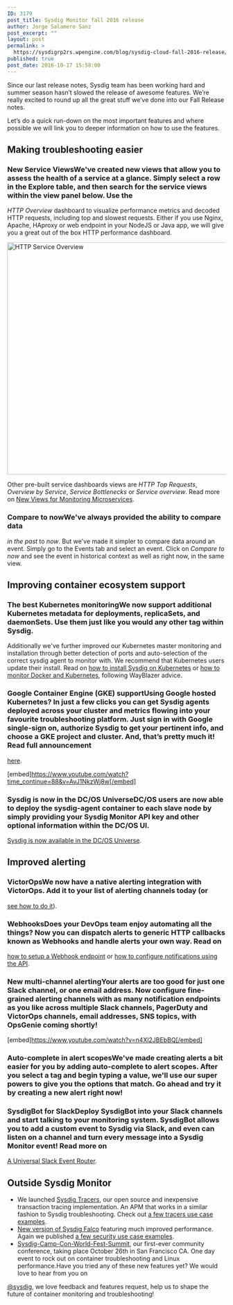 ```yaml
---
ID: 3179
post_title: Sysdig Monitor fall 2016 release
author: Jorge Salamero Sanz
post_excerpt: ""
layout: post
permalink: >
  https://sysdigrp2rs.wpengine.com/blog/sysdig-cloud-fall-2016-release/
published: true
post_date: 2016-10-17 15:58:00
---
```

Since our last release notes, Sysdig team has been working hard and summer season hasn’t slowed the release of awesome features. We’re really excited to round up all the great stuff we’ve done into our Fall Release notes.  
  
Let’s do a quick run-down on the most important features and where possible we will link you to deeper information on how to use the features.  
## Making troubleshooting easier

### New Service ViewsWe've created new views that allow you to assess the health of a service at a glance. Simply select a row in the Explore table, and then search for the service views within the view panel below. Use the 

*HTTP Overview* dashboard to visualize performance metrics and decoded HTTP requests, including top and slowest requests. Either if you use Nginx, Apache, HAproxy or web endpoint in your NodeJS or Java app, we will give you a great out of the box HTTP performance dashboard.  
  
<a data-rel="lightbox-0" href="/wp-content/uploads/2016/09/4.HTTP-Overview.png"></a>[<img alt="HTTP Service Overview" class="alignnone" height="536" src="/wp-content/uploads/2016/09/4.HTTP-Overview.png" width="750" />][1]

  
  
Other pre-built service dashboards views are *HTTP Top Requests*, *Overview by Service*, *Service Bottlenecks* or *Service overview*. Read more on [New Views for Monitoring Microservices][2].  
### Compare to nowWe've always provided the ability to compare data 

*in the past* to *now*. But we've made it simpler to compare data around an event. Simply go to the Events tab and select an event. Click on *Compare to now* and see the event in historical context as well as right now, in the same view.  
## Improving container ecosystem support

### The best Kubernetes monitoringWe now support additional Kubernetes metadata for deployments, replicaSets, and daemonSets. Use them just like you would any other tag within Sysdig.

  
Additionally we've further improved our Kubernetes master monitoring and installation through better detection of ports and auto-selection of the correct sysdig agent to monitor with. We recommend that Kubernetes users update their install. Read on [how to install Sysdig on Kubernetes][3] or [how to monitor Docker and Kubernetes][4], following WayBlazer advice.  
### Google Container Engine (GKE) supportUsing Google hosted Kubernetes? In just a few clicks you can get Sysdig agents deployed across your cluster and metrics flowing into your favourite troubleshooting platform. Just sign in with Google single-sign on, authorize Sysdig to get your pertinent info, and choose a GKE project and cluster. And, that’s pretty much it! Read full announcement 

[here][5].  
  
[embed]https://www.youtube.com/watch?time_continue=88&v=AvJ1NkzWj8w[/embed]

  
### Sysdig is now in the DC/OS UniverseDC/OS users are now able to deploy the sysdig-agent container to each slave node by simply providing your Sysdig Monitor API key and other optional information within the DC/OS UI. 

[Sysdig is now available in the DC/OS Universe][6].  
## Improved alerting

### VictorOpsWe now have a native alerting integration with VictorOps. Add it to your list of alerting channels today (or 

[see how to do it][7]).
### WebhooksDoes your DevOps team enjoy automating all the things? Now you can dispatch alerts to generic HTTP callbacks known as Webhooks and handle alerts your own way. Read on 

[how to setup a Webhook endpoint][8] or [how to configure notifications using the API][9].
### New multi-channel alertingYour alerts are too good for just one Slack channel, or one email address. Now configure fine-grained alerting channels with as many notification endpoints as you like across multiple Slack channels, PagerDuty and VictorOps channels, email addresses, SNS topics, with OpsGenie coming shortly!

  
  
[embed]https://www.youtube.com/watch?v=n4Xl2JBEbBQ[/embed]

  
### Auto-complete in alert scopesWe've made creating alerts a bit easier for you by adding auto-complete to alert scopes. After you select a tag and begin typing a value, we'll use our super powers to give you the options that match. Go ahead and try it by creating a new alert right now!

  
### SysdigBot for SlackDeploy SysdigBot into your Slack channels and start talking to your monitoring system. SysdigBot allows you to add a custom event to Sysdig via Slack, and even can listen on a channel and turn every message into a Sysdig Monitor event! Read more on 

[A Universal Slack Event Router][10].  
## Outside Sysdig Monitor

*   We launched [Sysdig Tracers][11], our open source and inexpensive transaction tracing implementation. An APM that works in a similar fashion to Sysdig troubleshooting. Check out [a few tracers use case examples][12].
*   [New version of Sysdig Falco][13] featuring much improved performance. Again we published [a few security use case examples][14].
*   [Sysdig-Camp-Con-World-Fest-Summit][15], our first-ever community conference, taking place October 26th in San Francisco CA. One day event to rock out on container troubleshooting and Linux performance.Have you tried any of these new features yet? We would love to hear from you on 

[@sysdig][16], we love feedback and features request, help us to shape the future of container monitoring and troubleshooting!

 [1]: /wp-content/uploads/2016/09/4.HTTP-Overview.png
 [2]: https://sysdigrp2rs.wpengine.com/blog/microservice-monitoring/
 [3]: http://support.sysdigrp2rs.wpengine.com/hc/en-us/articles/206770633
 [4]: https://sysdigrp2rs.wpengine.com/blog/monitoring-docker-kubernetes-wayblazer/
 [5]: https://sysdigrp2rs.wpengine.com/blog/new-gke-installation-docker-monitoring/
 [6]: https://sysdigrp2rs.wpengine.com/blog/sysdig-now-dcos-universe/
 [7]: http://victorops.force.com/knowledgebase/articles/Integration/Sysdig-Integration/?q=sysdig&l=en_US&fs=Search&pn=1
 [8]: https://support.sysdigrp2rs.wpengine.com/hc/en-us/articles/213267543-Notification-Channel-Webhook
 [9]: https://github.com/draios/sysdig-cloud-api/blob/master/rest_api/notificationChannels.md
 [10]: https://sysdigrp2rs.wpengine.com/blog/universal-slack-event-router/
 [11]: https://sysdigrp2rs.wpengine.com/blog/sysdig-tracers/
 [12]: https://sysdigrp2rs.wpengine.com/blog/system-profiling-lazy-developers/
 [13]: https://sysdigrp2rs.wpengine.com/blog/announcing-falco-0-3-0/
 [14]: https://sysdigrp2rs.wpengine.com/blog/sending-little-bobby-tables-detention/
 [15]: http://www.sysdigccwfs.com/
 [16]: https://twitter.com/sysdig